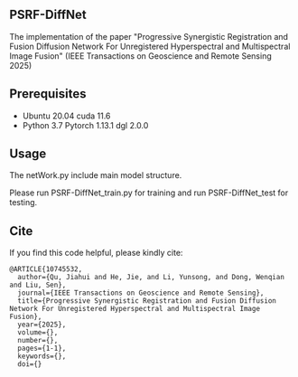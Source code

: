## PSRF-DiffNet
The implementation of the paper "Progressive Synergistic Registration and Fusion Diffusion Network For Unregistered Hyperspectral and Multispectral Image Fusion" (IEEE Transactions on Geoscience and Remote Sensing 2025)

## Prerequisites

- Ubuntu 20.04 cuda 11.6
- Python 3.7 Pytorch 1.13.1 dgl 2.0.0

## Usage

The netWork.py include main model structure.

Please run PSRF-DiffNet_train.py for training and run PSRF-DiffNet_test for testing.

## Cite
If you find this code helpful, please kindly cite:

```
@ARTICLE{10745532,
  author={Qu, Jiahui and He, Jie, and Li, Yunsong, and Dong, Wenqian and Liu, Sen},
  journal={IEEE Transactions on Geoscience and Remote Sensing}, 
  title={Progressive Synergistic Registration and Fusion Diffusion Network For Unregistered Hyperspectral and Multispectral Image Fusion}, 
  year={2025},
  volume={},
  number={},
  pages={1-1},
  keywords={},
  doi={}

```
